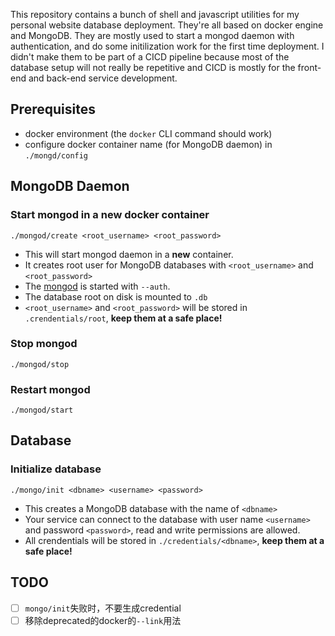 This repository contains a bunch of shell and javascript utilities for my personal website database deployment. They're all based on docker engine and MongoDB. They are mostly used to start a mongod daemon with authentication, and do some initilization work for the first time deployment. I didn't make them to be part of a CICD pipeline because most of the database setup will not really be repetitive and CICD is mostly for the front-end and back-end service development.

## Prerequisites
- docker environment (the `docker` CLI command should work)
- configure docker container name (for MongoDB daemon) in `./mongd/config`

## MongoDB Daemon

### Start mongod in a new docker container
```
./mongod/create <root_username> <root_password>
```

- This will start mongod daemon in a **new** container.
- It creates root user for MongoDB databases with `<root_username>` and `<root_password>`
- The [mongod](https://docs.mongodb.com/manual/reference/program/mongod/) is started with `--auth`.
- The database root on disk is mounted to `.db`
- `<root_username>` and `<root_password>` will be stored in `.crendentials/root`, **keep them at a safe place!**

### Stop mongod
```
./mongod/stop
```

### Restart mongod
```
./mongod/start
```

## Database

### Initialize database
```
./mongo/init <dbname> <username> <password>
```
- This creates a MongoDB database with the name of `<dbname>`
- Your service can connect to the database with user name `<username>` and password `<password>`, read and write permissions are allowed.
- All crendentials will be stored in `./credentials/<dbname>`, **keep them at a safe place!**

## TODO
- [ ] `mongo/init`失败时，不要生成credential
- [ ] 移除deprecated的docker的`--link`用法